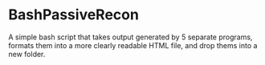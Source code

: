 # BashPassiveRecon
A simple bash script that takes output generated by 5 separate programs, formats them into a more clearly readable HTML file, and drop thems into a new folder.
